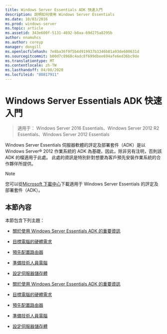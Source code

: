 ```yaml
---
title: Windows Server Essentials ADK 快速入門
description: 說明如何使用 Windows Server Essentials
ms.date: 10/03/2016
ms.prod: windows-server
ms.topic: article
ms.assetid: 343e600f-5131-4692-b8aa-69d275a8295b
author: nnamuhcs
ms.author: coreyp
manager: dongill
ms.openlocfilehash: 7e8ba36f9f5b4d919937b3346b81a93de600631d
ms.sourcegitcommit: b00d7c8968c4adc8f699dbee694afe6ed36bc9de
ms.translationtype: MT
ms.contentlocale: zh-TW
ms.lasthandoff: 04/08/2020
ms.locfileid: "80817911"
---
```

# <a name="getting-started-with-the-windows-server-essentials-adk"></a>Windows Server Essentials ADK 快速入門

>適用于： Windows Server 2016 Essentials、Windows Server 2012 R2 Essentials、Windows Server 2012 Essentials

Windows Server Essentials 伺服器軟體的評定及部署套件（ADK）是以 Windows Server&reg; 2012 作業系統的 ADK 為基礎，因此，除非另有注明，否則該 ADK 的檔適用于此處。 此處的資訊是特別針對想要為客戶預先安裝作業系統的合作夥伴所提供。  
  
> [!NOTE]
>  您可以從[Microsoft 下載中心](https://www.microsoft.com/download/details.aspx?id=34866)下載適用于 Windows Server Essentials 的評定及部署套件（ADK）。  
  
## <a name="in-this-section"></a>本節內容  
 本節包含下列主題：  
  

-   [關於使用 Windows Server Essentials ADK 的重要資訊](Important-Information-for-Using-the-Windows-Server-Essentials-ADK.md)  
  
-   [目標電腦的硬體需求](Hardware-Requirements-for-the-Target-Computer.md)  
  
-   [預先配置路由器](Preconfiguring-a-Router.md)  
  
-   [準備技術人員電腦](Prepare-the-Technician-Computer.md)  
  
-   [設定伺服器儲存體](Configure-Server-Storage.md)

-   [關於使用 Windows Server Essentials ADK 的重要資訊](../install/Important-Information-for-Using-the-Windows-Server-Essentials-ADK.md)  
  
-   [目標電腦的硬體需求](../install/Hardware-Requirements-for-the-Target-Computer.md)  
  
-   [預先配置路由器](../install/Preconfiguring-a-Router.md)  
  
-   [準備技術人員電腦](../install/Prepare-the-Technician-Computer.md)  
  
-   [設定伺服器儲存體](../install/Configure-Server-Storage.md)

